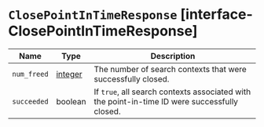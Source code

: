 # `ClosePointInTimeResponse` [interface-ClosePointInTimeResponse]

| Name | Type | Description |
| - | - | - |
| `num_freed` | [integer](./integer.md) | The number of search contexts that were successfully closed. |
| `succeeded` | boolean | If `true`, all search contexts associated with the point-in-time ID were successfully closed. |
